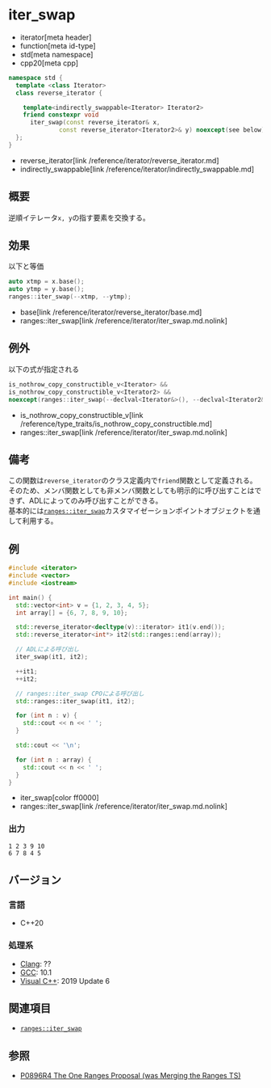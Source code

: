 # iter_swap
* iterator[meta header]
* function[meta id-type]
* std[meta namespace]
* cpp20[meta cpp]

```cpp
namespace std {
  template <class Iterator>
  class reverse_iterator {

    template<indirectly_swappable<Iterator> Iterator2>
    friend constexpr void
      iter_swap(const reverse_iterator& x,
              const reverse_iterator<Iterator2>& y) noexcept(see below);
  };
}
```
* reverse_iterator[link /reference/iterator/reverse_iterator.md]
* indirectly_swappable[link /reference/iterator/indirectly_swappable.md]

## 概要

逆順イテレータ`x, y`の指す要素を交換する。

## 効果

以下と等価

```cpp
auto xtmp = x.base();
auto ytmp = y.base();
ranges::iter_swap(--xtmp, --ytmp);
```
* base[link /reference/iterator/reverse_iterator/base.md]
* ranges::iter_swap[link /reference/iterator/iter_swap.md.nolink]

## 例外

以下の式が指定される

```cpp
is_nothrow_copy_constructible_v<Iterator> &&
is_nothrow_copy_constructible_v<Iterator2> &&
noexcept(ranges::iter_swap(--declval<Iterator&>(), --declval<Iterator2&>()))
```
* is_nothrow_copy_constructible_v[link /reference/type_traits/is_nothrow_copy_constructible.md]
* ranges::iter_swap[link /reference/iterator/iter_swap.md.nolink]

## 備考

この関数は`reverse_iterator`のクラス定義内で`friend`関数として定義される。そのため、メンバ関数としても非メンバ関数としても明示的に呼び出すことはできず、ADLによってのみ呼び出すことができる。  
基本的には[`ranges::iter_swap`](/reference/iterator/iter_swap.md.nolink)カスタマイゼーションポイントオブジェクトを通して利用する。

## 例
```cpp example
#include <iterator>
#include <vector>
#include <iostream>

int main() {
  std::vector<int> v = {1, 2, 3, 4, 5};
  int array[] = {6, 7, 8, 9, 10};

  std::reverse_iterator<decltype(v)::iterator> it1(v.end());
  std::reverse_iterator<int*> it2(std::ranges::end(array));

  // ADLによる呼び出し
  iter_swap(it1, it2);

  ++it1;
  ++it2;

  // ranges::iter_swap CPOによる呼び出し
  std::ranges::iter_swap(it1, it2);

  for (int n : v) {
    std::cout << n << ' ';
  }

  std::cout << '\n';

  for (int n : array) {
    std::cout << n << ' ';
  }
}
```
* iter_swap[color ff0000]
* ranges::iter_swap[link /reference/iterator/iter_swap.md.nolink]

### 出力
```
1 2 3 9 10 
6 7 8 4 5 
```

## バージョン
### 言語
- C++20

### 処理系
- [Clang](/implementation.md#clang): ??
- [GCC](/implementation.md#gcc): 10.1
- [Visual C++](/implementation.md#visual_cpp): 2019 Update 6

## 関連項目

- [`ranges::iter_swap`](/reference/iterator/iter_swap.md.nolink)

## 参照
- [P0896R4 The One Ranges Proposal (was Merging the Ranges TS)](http://www.open-std.org/jtc1/sc22/wg21/docs/papers/2018/p0896r4.pdf)
